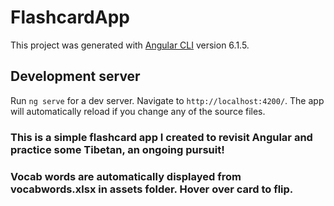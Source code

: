 # FlashcardApp

This project was generated with [Angular CLI](https://github.com/angular/angular-cli) version 6.1.5.

## Development server

Run `ng serve` for a dev server. Navigate to `http://localhost:4200/`. The app will automatically reload if you change any of the source files.

### This is a simple flashcard app I created to revisit Angular and practice some Tibetan, an ongoing pursuit! 
### Vocab words are automatically displayed from vocabwords.xlsx in assets folder.  Hover over card to flip.
